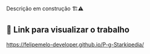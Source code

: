 Descrição em construção 🏗️⚠️

## 🔗 Link para visualizar o trabalho
https://felipemelo-developer.github.io/P-g-Starkipedia/
